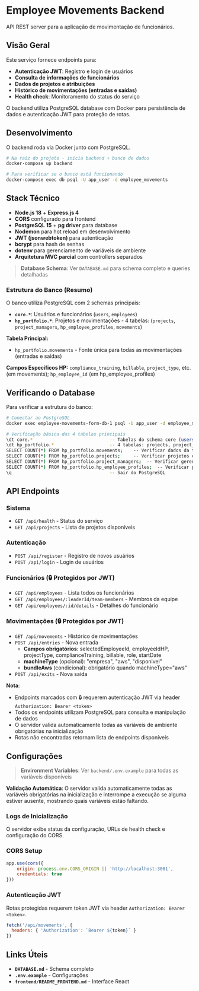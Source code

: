 # Employee Movements Backend

API REST server para a aplicação de movimentação de funcionários.

## Visão Geral

Este serviço fornece endpoints para:
- **Autenticação JWT**: Registro e login de usuários
- **Consulta de informações de funcionários**
- **Dados de projetos e atribuições**
- **Histórico de movimentações (entradas e saídas)**
- **Health check**: Monitoramento do status do serviço

O backend utiliza PostgreSQL database com Docker para persistência de dados e autenticação JWT para proteção de rotas.

## Desenvolvimento

O backend roda via Docker junto com PostgreSQL.

```bash
# Na raiz do projeto - inicia backend + banco de dados
docker-compose up backend

# Para verificar se o banco está funcionando
docker-compose exec db psql -U app_user -d employee_movements
```

## Stack Técnico

- **Node.js 18** + **Express.js 4**
- **CORS** configurado para frontend
- **PostgreSQL 15** + **pg driver** para database
- **Nodemon** para hot reload em desenvolvimento
- **JWT (jsonwebtoken)** para autenticação
- **bcrypt** para hash de senhas
- **dotenv** para gerenciamento de variáveis de ambiente
- **Arquitetura MVC parcial** com controllers separados

> **Database Schema**: Ver `DATABASE.md` para schema completo e queries detalhadas

### Estrutura do Banco (Resumo)

O banco utiliza PostgreSQL com 2 schemas principais:

- **`core.*`**: Usuários e funcionários (`users`, `employees`)
- **`hp_portfolio.*`**: Projetos e movimentações - 4 tabelas: (`projects`, `project_managers`, `hp_employee_profiles`, `movements`)

**Tabela Principal:**
- `hp_portfolio.movements` - Fonte única para todas as movimentações (entradas e saídas)

**Campos Específicos HP:** `compliance_training`, `billable`, `project_type`, etc. (em movements); `hp_employee_id` (em hp_employee_profiles)

## Verificando o Database

Para verificar a estrutura do banco:

```bash
# Conectar ao PostgreSQL
docker exec employee-movements-form-db-1 psql -U app_user -d employee_movements

# Verificação básica das 4 tabelas principais
\dt core.*                             -- Tabelas do schema core (users, employees)
\dt hp_portfolio.*                     -- 4 tabelas: projects, project_managers, hp_employee_profiles, movements
SELECT COUNT(*) FROM hp_portfolio.movements;    -- Verificar dados da tabela principal
SELECT COUNT(*) FROM hp_portfolio.projects;     -- Verificar projetos cadastrados
SELECT COUNT(*) FROM hp_portfolio.project_managers;  -- Verificar gerentes atribuídos
SELECT COUNT(*) FROM hp_portfolio.hp_employee_profiles;  -- Verificar perfis HP
\q                                     -- Sair do PostgreSQL
```

## API Endpoints

### Sistema
- `GET /api/health` - Status do serviço
- `GET /api/projects` - Lista de projetos disponíveis

### Autenticação
- `POST /api/register` - Registro de novos usuários
- `POST /api/login` - Login de usuários

### Funcionários (🔒 Protegidos por JWT)
- `GET /api/employees` - Lista todos os funcionários
- `GET /api/employees/:leaderId/team-members` - Membros da equipe
- `GET /api/employees/:id/details` - Detalhes do funcionário

### Movimentações (🔒 Protegidos por JWT)
- `GET /api/movements` - Histórico de movimentações
- `POST /api/entries` - Nova entrada
  - **Campos obrigatórios**: selectedEmployeeId, employeeIdHP, projectType, complianceTraining, billable, role, startDate
  - **machineType** (opcional): "empresa", "aws", "disponivel"
  - **bundleAws** (condicional): obrigatório quando machineType="aws"
- `POST /api/exits` - Nova saída

**Nota**: 
- Endpoints marcados com 🔒 requerem autenticação JWT via header `Authorization: Bearer <token>`
- Todos os endpoints utilizam PostgreSQL para consulta e manipulação de dados
- O servidor valida automaticamente todas as variáveis de ambiente obrigatórias na inicialização
- Rotas não encontradas retornam lista de endpoints disponíveis

## Configurações

> **Environment Variables**: Ver `backend/.env.example` para todas as variáveis disponíveis

**Validação Automática**: O servidor valida automaticamente todas as variáveis obrigatórias na inicialização e interrompe a execução se alguma estiver ausente, mostrando quais variáveis estão faltando.

### Logs de Inicialização
O servidor exibe status da configuração, URLs de health check e configuração do CORS.

### CORS Setup
```js
app.use(cors({
    origin: process.env.CORS_ORIGIN || 'http://localhost:3001',
    credentials: true
}))
```

### Autenticação JWT
Rotas protegidas requerem token JWT via header `Authorization: Bearer <token>`.

```js
fetch('/api/movements', {
  headers: { 'Authorization': `Bearer ${token}` }
})
```

## Links Úteis

- **`DATABASE.md`** - Schema completo
- **`.env.example`** - Configurações  
- **`frontend/README_FRONTEND.md`** - Interface React